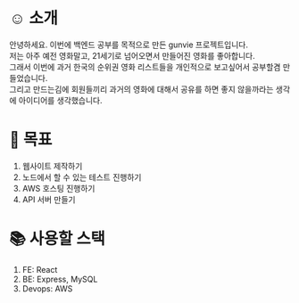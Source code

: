 # ☺️ 소개
  안녕하세요. 이번에 백엔드 공부를 목적으로 만든 gunvie 프로젝트입니다. <br/>
  저는 아주 예전 영화말고, 21세기로 넘어오면서 만들어진 영화를 좋아합니다. <br/>
  그래서 이번에 과거 한국의 순위권 영화 리스트들을 개인적으로 보고싶어서 공부할겸 만들었습니다. <br/>
  그리고 만드는김에 회원들끼리 과거의 영화에 대해서 공유를 하면 좋지 않을까라는 생각에 아이디어를 생각했습니다. <br/>
  
# 🚀 목표
  1. 웹사이트 제작하기
  2. 노드에서 할 수 있는 테스트 진행하기
  3. AWS 호스팅 진행하기
  4. API 서버 만들기

# 📚 사용할 스택
  1. FE: React
  2. BE: Express, MySQL
  3. Devops: AWS
